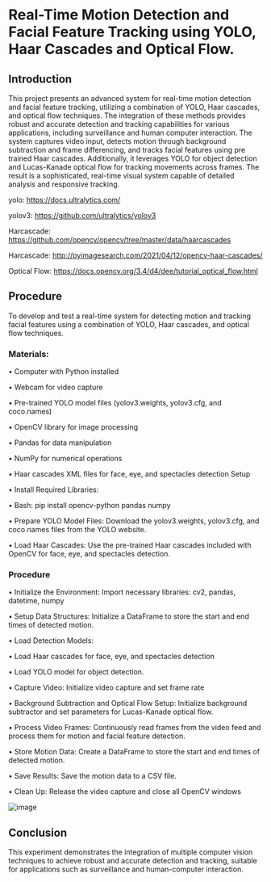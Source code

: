 # Real-Time Motion Detection and Facial Feature Tracking using YOLO, Haar Cascades and Optical Flow.

## Introduction
 This project presents an advanced system for real-time motion detection and facial 
feature tracking, utilizing a combination of YOLO, Haar cascades, and optical flow 
techniques. The integration of these methods provides robust and accurate detection 
and tracking capabilities for various applications, including surveillance and human
computer interaction. The system captures video input, detects motion through 
background subtraction and frame differencing, and tracks facial features using pre
trained Haar cascades. Additionally, it leverages YOLO for object detection and 
Lucas-Kanade optical flow for tracking movements across frames. The result is a 
sophisticated, real-time visual system capable of detailed analysis and responsive 
tracking.

yolo: https://docs.ultralytics.com/

yolov3: https://github.com/ultralytics/yolov3

Harcascade: https://github.com/opencv/opencv/tree/master/data/haarcascades

Harcascade: http://pyimagesearch.com/2021/04/12/opencv-haar-cascades/

Optical Flow: https://docs.opencv.org/3.4/d4/dee/tutorial_optical_flow.html


## Procedure
To develop and test a real-time system for detecting motion and tracking facial 
features using a combination of YOLO, Haar cascades, and optical flow techniques.


### Materials:

 • Computer with Python installed
 
 • Webcam for video capture
 
 • Pre-trained YOLO model files (yolov3.weights, yolov3.cfg, and coco.names)
 
 • OpenCV library for image processing
 
 • Pandas for data manipulation
 
 • NumPy for numerical operations
 
 • Haar cascades XML files for face, eye, and spectacles detection Setup
 
 • Install Required Libraries:
 
 • Bash: pip install opencv-python pandas numpy
 
 • Prepare YOLO Model Files: Download the yolov3.weights, yolov3.cfg, and coco.names files from the YOLO website.

 • Load Haar Cascades: Use the pre-trained Haar cascades included with OpenCV for face, eye, and spectacles detection.



### Procedure 

 • Initialize the Environment: Import necessary libraries: cv2, pandas, datetime, numpy
 
 • Setup Data Structures: Initialize a DataFrame to store the start and end times of 
detected motion.
 
 • Load Detection Models:
 
 • Load Haar cascades for face, eye, and spectacles detection
 
 • Load YOLO model for object detection.
 
 • Capture Video: Initialize video capture and set frame rate
 
 • Background Subtraction and Optical Flow Setup: Initialize background subtractor and set parameters for Lucas-Kanade optical flow.
 
 • Process Video Frames: Continuously read frames from the video feed and process them for motion and facial feature detection.
 
 • Store Motion Data: Create a DataFrame to store the start and end times of detected motion.
 
 • Save Results: Save the motion data to a CSV file.
 
 • Clean Up: Release the video capture and close all OpenCV windows


 ![image](https://github.com/user-attachments/assets/7b8c7e55-546b-4ad8-aa45-f81fe6986df1)


## Conclusion   

This experiment demonstrates the integration of multiple computer vision 
techniques to achieve robust and accurate detection and tracking, suitable for 
applications such as surveillance and human-computer interaction. 
